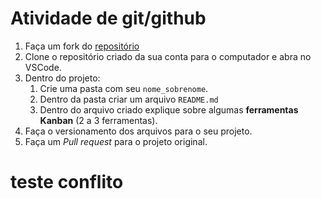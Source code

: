 # Atividade de git/github

1. Faça um fork do [repositório](https://github.com/caixetovisk/ava_entra21) 
2. Clone o repositório criado da sua conta para o computador e abra no VSCode.
4. Dentro do projeto:
    1. Crie uma pasta com seu `nome_sobrenome`.
    2. Dentro da pasta criar um arquivo `README.md`
    7. Dentro do arquivo criado explique sobre algumas **ferramentas Kanban** (2 a 3 ferramentas).
8. Faça o versionamento dos arquivos para o seu projeto.
9. Faça um _Pull request_ para o projeto original. 

# teste conflito